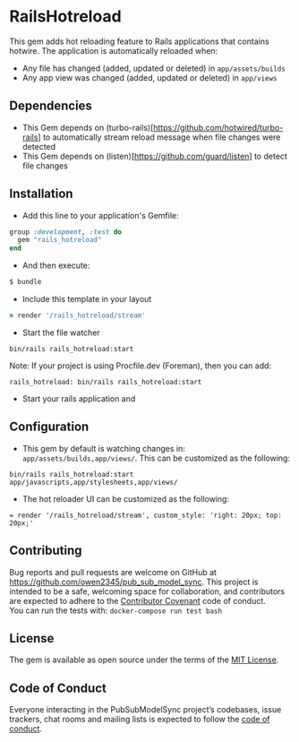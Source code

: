 # RailsHotreload

This gem adds hot reloading feature to Rails applications that contains hotwire. The application is automatically reloaded when:
- Any file has changed (added, updated or deleted) in `app/assets/builds`
- Any app view was changed (added, updated or deleted) in `app/views`

## Dependencies
- This Gem depends on (turbo-rails)[https://github.com/hotwired/turbo-rails] to automatically stream reload message when file changes were detected
- This Gem depends on (listen)[https://github.com/guard/listen] to detect file changes

## Installation
- Add this line to your application's Gemfile:
```ruby
group :development, :test do
  gem "rails_hotreload"
end
```
- And then execute:
```bash
$ bundle
```
- Include this template in your layout
```ruby
= render '/rails_hotreload/stream'
```

- Start the file watcher
```
bin/rails rails_hotreload:start
```
Note: If your project is using Procfile.dev (Foreman), then you can add:
```
rails_hotreload: bin/rails rails_hotreload:start
```
- Start your rails application and 

## Configuration
- This gem by default is watching changes in: `app/assets/builds,app/views/`. This can be customized as the following: 
```
bin/rails rails_hotreload:start app/javascripts,app/stylesheets,app/views/
```
- The hot reloader UI can be customized as the following:
```
= render '/rails_hotreload/stream', custom_style: 'right: 20px; top: 20px;'
```

## Contributing
Bug reports and pull requests are welcome on GitHub at https://github.com/owen2345/pub_sub_model_sync. This project is intended to be a safe, welcoming space for collaboration, and contributors are expected to adhere to the [Contributor Covenant](http://contributor-covenant.org) code of conduct.    
You can run the tests with: `docker-compose run test bash`

## License
The gem is available as open source under the terms of the [MIT License](https://opensource.org/licenses/MIT).

## **Code of Conduct**

Everyone interacting in the PubSubModelSync project’s codebases, issue trackers, chat rooms and mailing lists is expected to follow the [code of conduct](https://github.com/[USERNAME]/pub_sub_model_sync/blob/master/CODE_OF_CONDUCT.md).